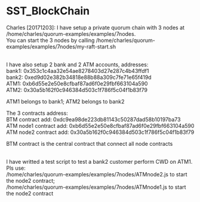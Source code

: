 # SST_BlockChain

Charles [20171203]: I have setup a private quorum chain with 3 nodes at /home/charles/quorum-examples/examples/7nodes. <br>
You can start the 3 nodes by calling /home/charles/quorum-examples/examples/7nodes/my-raft-start.sh
<br><br>

I have also setup 2 bank and 2 ATM accounts, addresses:<br>
bank1: 0x353c1c4aa32e54ae8278403d27e287c4b43ffdf1 <br>
bank2: 0xed9d02e382b34818e88b88a309c7fe71e65f419d <br>
ATM1: 0xb6d55e2e50e8cfbaf87ad6f0e29fbf663104a590 <br>
ATM2: 0x30a5b162f0c946384d503c1f786f5c04f1b83f79 <br>

ATM1 belongs to bank1; ATM2 belongs to bank2<br>

The 3 contracts address: <br>
BTM contract add: 0xdc9ea98de223db81143c50287dad58b10197ba73 <br>
ATM node1 contract add: 0xb6d55e2e50e8cfbaf87ad6f0e29fbf663104a590 <br>
ATM node2 contract add: 0x30a5b162f0c946384d503c1f786f5c04f1b83f79 <br>

BTM contract is the central contract that connect all node contracts<br><br>

I have writted a test script to test a bank2 customer perform CWD on ATM1. Pls use:<br>
/home/charles/quorum-examples/examples/7nodes/ATMnode2.js to start the node2 contract;<br>
/home/charles/quorum-examples/examples/7nodes/ATMnode1.js to start the node2 contract<br>



